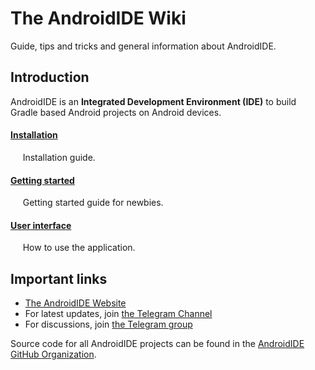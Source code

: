 # The AndroidIDE Wiki

Guide, tips and tricks and general information about AndroidIDE.

## Introduction

AndroidIDE is an **Integrated Development Environment (IDE)** to build Gradle based Android projects on Android devices.

#### [Installation](./installation.md)
&nbsp;&nbsp;&nbsp;&nbsp; Installation guide.

#### [Getting started](./getting_started.md)
&nbsp;&nbsp;&nbsp;&nbsp; Getting started guide for newbies.

#### [User interface](./user_interface.md)
&nbsp;&nbsp;&nbsp;&nbsp; How to use the application.
#### 

## Important links

- [The AndroidIDE Website](https://androidide.com)
- For latest updates, join [the Telegram Channel](https://t.me/AndroidIDEOfficial)
- For discussions, join [the Telegram group](https://t.me/androidide_discussions)

Source code for all AndroidIDE projects can be found in the [AndroidIDE GitHub Organization](https://github.com/AndroidIDEOfficial).
